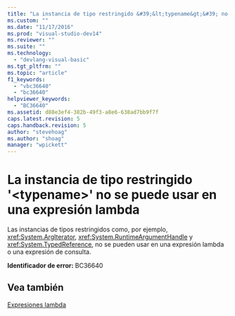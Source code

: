 ```yaml
---
title: "La instancia de tipo restringido &#39;&lt;typename&gt;&#39; no se puede usar en una expresi&#243;n lambda | Microsoft Docs"
ms.custom: ""
ms.date: "11/17/2016"
ms.prod: "visual-studio-dev14"
ms.reviewer: ""
ms.suite: ""
ms.technology: 
  - "devlang-visual-basic"
ms.tgt_pltfrm: ""
ms.topic: "article"
f1_keywords: 
  - "vbc36640"
  - "bc36640"
helpviewer_keywords: 
  - "BC36640"
ms.assetid: d88e3ef4-382b-49f3-a8e6-638ad7bb9f7f
caps.latest.revision: 5
caps.handback.revision: 5
author: "stevehoag"
ms.author: "shoag"
manager: "wpickett"
---
```

# La instancia de tipo restringido &#39;&lt;typename&gt;&#39; no se puede usar en una expresi&#243;n lambda
Las instancias de tipos restringidos como, por ejemplo, <xref:System.ArgIterator>, <xref:System.RuntimeArgumentHandle> y <xref:System.TypedReference>, no se pueden usar en una expresión lambda o una expresión de consulta.  
  
 **Identificador de error:** BC36640  
  
## Vea también  
 [Expresiones lambda](/dotnet/visual-basic/programming-guide/language-features/procedures/lambda-expressions)